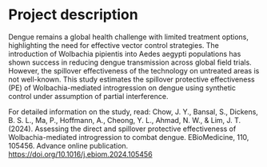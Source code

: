 # **Project description**

Dengue remains a global health challenge with limited treatment options, highlighting the need for effective vector control strategies. The introduction of Wolbachia pipientis into Aedes aegypti populations has shown success in reducing dengue transmission across global field trials. However, the spillover effectiveness of the technology on untreated areas is not well-known. This study estimates the spillover protective effectiveness (PE) of Wolbachia-mediated introgression on dengue using synthetic control under assumption of partial interference.

For detailed information on the study, read: 
Chow, J. Y., Bansal, S., Dickens, B. S. L., Ma, P., Hoffmann, A., Cheong, Y. L., Ahmad, N. W., & Lim, J. T. (2024). Assessing the direct and spillover protective effectiveness of Wolbachia-mediated introgression to combat dengue. EBioMedicine, 110, 105456. Advance online publication. https://doi.org/10.1016/j.ebiom.2024.105456
